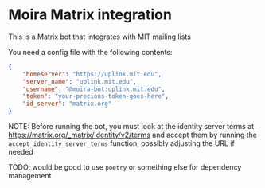 # Moira Matrix integration

This is a Matrix bot that integrates with MIT mailing lists

You need a config file with the following contents:

```json
{
    "homeserver": "https://uplink.mit.edu",
    "server_name": "uplink.mit.edu",
    "username": "@moira-bot:uplink.mit.edu",
    "token": "your-precious-token-goes-here",
    "id_server": "matrix.org"
}
```

NOTE: Before running the bot, you must look at the identity server terms at 
https://matrix.org/_matrix/identity/v2/terms and accept them by running the
`accept_identity_server_terms` function, possibly adjusting the URL if needed

TODO: would be good to use `poetry` or something else for dependency management